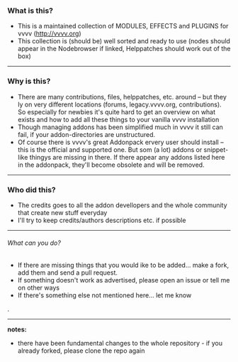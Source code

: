 ### What is this?
- This is a maintained collection of MODULES, EFFECTS and PLUGINS for vvvv (http://vvvv.org)
- This collection is (should be) well sorted and ready to use (nodes should appear in the Nodebrowser if linked, Helppatches should work out of the box)

***
### Why is this?
- There are many contributions, files, helppatches, etc. around – but they ly on very different locations (forums, legacy.vvvv.org, contributions). So especially for newbies it's quite hard to get an overview on what exists and how to add all these things to your vanilla vvvv installation
- Though managing addons has been simplified much in vvvv it still can fail, if your addon-directories are unstructured.
- Of course there is vvvv's great Addonpack ervery user should install – this is the official and supported one. But som (a lot) addons or snippet-like thingys are  missing in there. If there appear any addons listed here in the addonpack, they'll become obsolete and will be removed.

***
### Who did this?
- The credits goes to all the addon devellopers and the whole community that create new stuff everyday
- I'll try to keep credits/authors descriptions etc. if possible

***
###### What can you do?
- If there are missing things that you would ike to be added... make a fork, add them and send a pull request. 
- If something doesn't work as advertised, please open an issue or tell me on other ways
- If there's something else not mentioned here... let me know


.
***
**notes:**

- there have been fundamental changes to the whole repository - if you already forked, please clone the repo again
